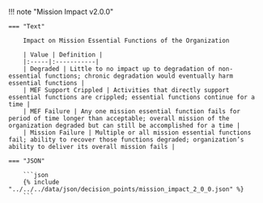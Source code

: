 <!-- This content is autogenerated by doctools.py. Do not Edit. -->
!!! note "Mission Impact v2.0.0"

    === "Text" 
    
        Impact on Mission Essential Functions of the Organization

        | Value | Definition |
        |:-----|:-----------|
        | Degraded | Little to no impact up to degradation of non-essential functions; chronic degradation would eventually harm essential functions |
        | MEF Support Crippled | Activities that directly support essential functions are crippled; essential functions continue for a time |
        | MEF Failure | Any one mission essential function fails for period of time longer than acceptable; overall mission of the organization degraded but can still be accomplished for a time |
        | Mission Failure | Multiple or all mission essential functions fail; ability to recover those functions degraded; organization’s ability to deliver its overall mission fails |
        
    === "JSON"
    
        ```json
        {% include "../../../data/json/decision_points/mission_impact_2_0_0.json" %}
        ```

